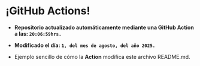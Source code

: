 # ¡GitHub Actions!
* **Repositorio actualizado automáticamente mediante una GitHub Action a las: `20:06:59hrs.`**
* **Modificado el día: `1, del mes de agosto, del año 2025.`**

* Ejemplo sencillo de cómo la **Action** modifica este archivo README.md.
